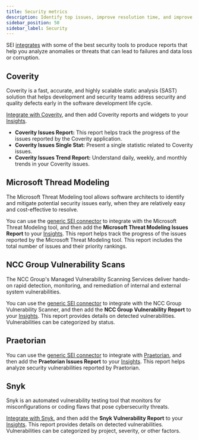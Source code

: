 ```yaml
---
title: Security metrics
description: Identify top issues, improve resolution time, and improve your security posture.
sidebar_position: 50
sidebar_label: Security
---
```


SEI [integrates](/docs/category/connectors-and-integrations) with some of the best security tools to produce reports that help you analyze anomalies or threats that can lead to failures and data loss or corruption.


## Coverity

Coverity is a fast, accurate, and highly scalable static analysis (SAST) solution that helps development and security teams address security and quality defects early in the software development life cycle.

[Integrate with Coverity](../sei-integrations/sei-connector-coverity.md), and then add Coverity reports and widgets to your [Insights](../sei-insights.md).

* **Coverity Issues Report:** This report helps track the progress of the issues reported by the Coverity application.
* **Coverity Issues Single Stat:** Present a single statistic related to Coverity issues.
* **Coverity Issues Trend Report:** Understand daily, weekly, and monthly trends in your Coverity issues.

## Microsoft Thread Modeling

The Microsoft Threat Modeling tool allows software architects to identify and mitigate potential security issues early, when they are relatively easy and cost-effective to resolve.

You can use the [generic SEI connector](../sei-integrations/sei-connector-generic.md) to integrate with the Microsoft Threat Modeling tool, and then add the **Microsoft Threat Modeling Issues Report** to your [Insights](../sei-insights.md). This report helps track the progress of the issues reported by the Microsoft Threat Modeling tool. This report includes the total number of issues and their priority rankings.

## NCC Group Vulnerability Scans

The NCC Group's Managed Vulnerability Scanning Services deliver hands-on rapid detection, monitoring, and remediation of internal and external system vulnerabilities.

You can use the [generic SEI connector](../sei-integrations/sei-connector-generic.md) to integrate with the NCC Group Vulnerability Scanner, and then add the **NCC Group Vulnerability Report** to your [Insights](../sei-insights.md). This report provides details on detected vulnerabilities. Vulnerabilities can be categorized by status.

## Praetorian

You can use the [generic SEI connector](../sei-integrations/sei-connector-generic.md) to integrate with [Praetorian](https://www.praetorian.com/), and then add the **Praetorian Issues Report** to your [Insights](../sei-insights.md). This report helps analyze security vulnerabilities reported by Praetorian.

## Snyk

Snyk is an automated vulnerability testing tool that monitors for misconfigurations or coding flaws that pose cybersecurity threats.

[Integrate with Snyk](../sei-integrations/sei-connector-snyk.md), and then add the **Snyk Vulnerability Report** to your [Insights](../sei-insights.md). This report provides details on detected vulnerabilities. Vulnerabilities can be categorized by project, severity, or other factors.
